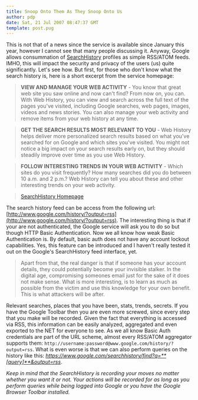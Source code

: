 ```yaml
---
title: Snoop Onto Them As They Snoop Onto Us
author: pdp
date: Sat, 21 Jul 2007 08:47:37 GMT
template: post.pug
---
```


This is not that of a news since the service is available since January this year, however I cannot see that many people discussing it. Anyway, Google allows consummation of [SearchHistory](http://www.google.com/searchhistory) profiles as simple RSS/ATOM feeds. IMHO, this will impact the security and privacy of the users (us) quite significantly. Let's see how. But first, for those who don't know what the search history is, here is a short excerpt from the service homepage:

> **VIEW AND MANAGE YOUR WEB ACTIVITY** - You know that great web site you saw online and now can't find? From now on, you can. With Web History, you can view and search across the full text of the pages you've visited, including Google searches, web pages, images, videos and news stories. You can also manage your web activity and remove items from your web history at any time.

> **GET THE SEARCH RESULTS MOST RELEVANT TO YOU** - Web History helps deliver more personalized search results based on what you've searched for on Google and which sites you've visited. You might not notice a big impact on your search results early on, but they should steadily improve over time as you use Web History.

> **FOLLOW INTERESTING TRENDS IN YOUR WEB ACTIVITY** - Which sites do you visit frequently? How many searches did you do between 10 a.m. and 2 p.m.? Web History can tell you about these and other interesting trends on your web activity.

> [SearchHistory Homepage](www.google.com/searchhistory)

The search history feed can be access from the following url: [http://www.google.com/history/?output=rss](http://www.google.com/history/?output=rss). The interesting thing is that if your are not authenticated, the Google service will ask you to do so but though HTTP Basic Authentication. Now we all know how weak Basic Authentication is. By default, basic auth does not have any account lockout capabilities. Yes, this feature can be introduced and I haven't really tested it out on the Google's SearchHistory feed interface, yet.

> Apart from that, the real danger is that if someone has your account details, they could potentially become your invisible stalker. In the digital age, compromising someones email just for the sake of it does not make sense. What is more interesting, is to learn as much as possible from the victim and use this knowledge for your own benefit. This is what attackers will be after.

Relevant searches, places that you have been, stats, trends, secrets. If you have the Google Toolbar then you are even more screwed, since every step that you make will be recorded. Given the fact that everything is accessed via RSS, this information can be easily analyzed, aggregated and even exported to the NET for everyone to see. As we all know Basic Auth credentials are part of the URL scheme, almost every RSS/ATOM aggregator supports them: `http://username:password@www.google.com/history/?output=rss`. What is even worse is that we can also perform queries on the history like this: _https://www.google.com/searchhistory/find?q=**[query]**&output=rss_.

_Keep in mind that the SearchHistory is recording your moves no matter whether you want it or not. Your actions will be recorded for as long as you perform queries while being logged into Google or you have the Google Browser Toolbar installed._
